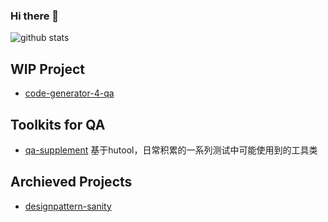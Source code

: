 ### Hi there 👋

<!--
**qdriven/qdriven** is a ✨ _special_ ✨ repository because its `README.md` (this file) appears on your GitHub profile.
!-->

![github stats](https://github-readme-stats.vercel.app/api?username=qdriven&show_icons=true&hide_border=true)

## WIP Project

- [code-generator-4-qa](https://github.com/qdriven/qmeta-generator.git)

## Toolkits for QA

- [qa-supplement](https://github.com/qdriven/qmeta-supplement) 基于hutool，日常积累的一系列测试中可能使用到的工具类

## Archieved Projects

- [designpattern-sanity](https://github.com/qdriven/designpattern-sanity.git)
